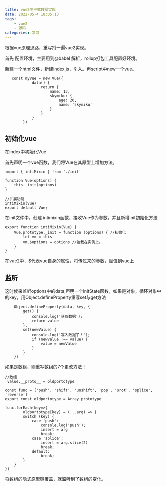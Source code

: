 ```yaml
---
title: vue2响应式数据实现
date: 2022-05-4 18:05:13
tags:
    - vue2
    - 源码
categories: 学习
---
```

根据vue原理思路，重写捋一遍vue2实现。

首先 配置环境，主要用到@babel 解析，rollup打包工具配置好环境。

新建一个html文件，新建index.js，引入。再script中new一个vue。
<!-- more -->

```
   const myVue = new Vue({
            data() {
                return {
                    name: 13,
                    skymiku: {
                        age: 20,
                        name: 'skymiku'
                    }
                }
            }
        })
```

## 初始化vue

在index中初始化Vue

首先声明一个vue函数，我们将Vue在其原型上增加方法。

```
import { intiMixin } from './init'

function Vue(options) {
    this._init(options)
}

//扩展功能
intiMixin(Vue)
export default Vue;

```

在init文件中，创建 intimixin函数，接收Vue作为参数，并且新增init初始化方法

```
export function intiMixin(Vue) {
    Vue.prototype._init = function (options) { //初始化
        let vm = this
        vm.$options = options //挂载在实例上。
    }
}
```
在vue2中，$代表vue自身的属性，将传过来的参数，赋值到vue上

## 监听

这时候来监听options中的data,声明一个initState函数，如果是对象，循环对象中的key，用Object.defineProperty重写set与get方法

```
    Object.defineProperty(data, key, {
        get() {
            console.log('获取数据');
            return value
        },
        set(newValue) {
            console.log('写入数据了！');
            if (newValue !== value) {
                value = newValue
            }
        }
    })
```

如果是数组，则重写数组的7个更改方法！ 

```
//数组
 value.__proto__ = oldportotype

```

```
const func = ['push', 'shift', 'unshift', 'pop', 'srot', 'splice', 'reverse']
export const oldportotype = Array.prototype

func.forEach(key=>{
        oldportotype[key] = (...arg) => {
        switch (key) {
            case 'push':
                console.log('push');
                insert = arg
                break;
            case 'splice':
                insert = arg.slice(2)
                break;
            default:
                break;
        }
    }
})

```

将数组的隐式原型链覆盖，就监听到了数组的变化。